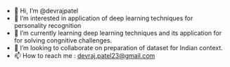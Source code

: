 - 👋 Hi, I’m @devrajpatel
- 👀 I’m interested in application of deep learning techniques for personality recognition
- 🌱 I’m currently learning deep learning techniques and its application for for solving congnitive challenges.
- 💞️ I’m looking to collaborate on preparation of dataset for Indian context.
- 📫 How to reach me : devraj.patel23@gmail.com

<!---
devrajpatel/devrajpatel is a ✨ special ✨ repository because its `README.md` (this file) appears on your GitHub profile.
You can click the Preview link to take a look at your changes.
--->

